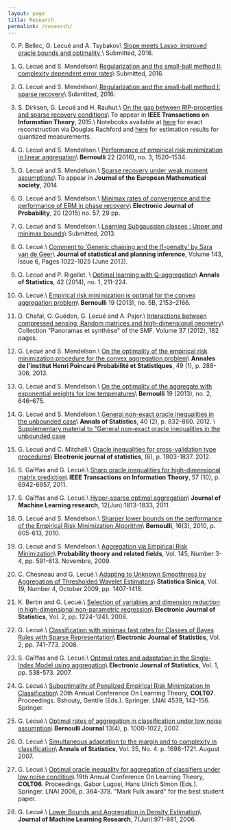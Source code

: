 ```yaml
---
layout: page
title: Research
permalink: /research/
---
```

0. P. Bellec, G. Lecué and A. Tsybakov\\
[Slope meets Lasso: improved oracle bounds and optimality ](/assets/slope-lasso.pdf)\\
Submitted, 2016.


0. G. Lecué and S. Mendelson\\
[Regularization and the small-ball method II: complexity dependent error rates](/assets/reg_27_08_2016.pdf)\\
Submitted, 2016.

0. G. Lecué and S. Mendelson\\
[Regularization and the small-ball method I: sparse recovery](/assets/sparse-reg-19-1-2016.pdf)\\
Submitted, 2016.

1. S. Dirksen, G. Lecué and H. Rauhut.\\
[On the gap between RIP-properties and sparse recovery conditions](/assets/gap_rip_reconstruction.pdf)\\
To appear in **IEEE Transactions on Information Theory**, 2015.\\
Notebooks available at [here](http://nbviewer.jupyter.org/github/lecueguillaume/notebooks_python/blob/master/research_paper_Dirksen_Rauhut_Lecue/phase_transition.ipynb) for exact reconstruction via Douglas Rachford and [here](http://nbviewer.jupyter.org/github/lecueguillaume/notebooks_python/blob/master/research_paper_Dirksen_Rauhut_Lecue/phase_transition_cvx.ipynb) for estimation results for quantized measurements.

2. G. Lecué and S. Mendelson.\\
[Performance of empirical risk minimization in linear aggregation](/assets/BEJ701.pdf)\\
**Bernoulli** 22 (2016), no. 3, 1520–1534.

3. G. Lecué and S. Mendelson.\\
[Sparse recovery under weak moment assumptions](/assets/cs_jems_fev_18_2015.pdf)\\
To appear in **Journal of the European Mathematical society**, 2014

4. G. Lecué and S. Mendelson.\\
[Minimax rates of convergence and the performance of ERM in phase recovery](/assets/erm_phase_recovery.pdf)\\
**Electronic Journal of Probability**, 20 (2015) no. 57, 29 pp.

5. G. Lecué and S. Mendelson.\\
[Learning Subgaussian classes : Upper and minimax bounds](/assets/lm13.pdf)\\
Submitted, 2013.

6. G. Lecué.\\
[Comment to 'Generic chaining and the l1-penalty' by Sara van de Geer](/assets/review-sara.pdf)\\
**Journal of statistical and planning inference**, Volume 143, Issue 6, Pages 1022-1025 (June 2013).

7. G. Lecué and P. Rigollet. \\
[Optimal learning with Q-aggregation](/assets/AOS1190.pdf)\\
**Annals of Statistics**, 42 (2014), no. 1, 211-224.

8. G. Lecué.\\
[Empirical risk minimization is optimal for the convex aggregation problem](/assets/BEJ447.pdf)\\
**Bernoulli** 19 (2013), no. 5B, 2153–2166.

9. D. Chafaï, O. Guédon,   G. Lecué and A. Pajor.\\
[Interactions between compressed sensing, Random matrices and high-dimensional geometry](/assets/CSbook.pdf)\\
Collection "Panoramas et synth&egrave;se" of the SMF. Volume 37 (2012), 182 pages.


10. G. Lecué and S. Mendelson.\\
[On the optimality of the empirical risk minimization procedure for the convex aggregation problem](/assets/LM7.pdf)\\
**Annales de l'institut Henri Poincaré Probabilité et Statistiques**, 49 (1), p. 288-306, 2013.

11. G. Lecué and S. Mendelson.\\
[On the optimality of the aggregate with exponential weights for low temperatures](/assets/LM6-07-07-10.pdf)\\
**Bernoulli** 19 (2013), no. 2, 646–675.


12. G. Lecué and S. Mendelson.\\
[General non-exact oracle inequalities in the unbounded case](/assets/LM9.pdf)\\
**Annals of Statistics**, 40 (2), p. 832-860.  2012. \\ 
 [Supplementary material to "General non-exact oracle inequalities in the unbounded case](/assets/LM9-supplementary-file.pdf)


13. G. Lecué and C. Mitchell.\\
[Oracle inequalities for cross-validation type procedures](/assets/LecMit-May2010.pdf)\\
**Electronic journal of statistics**, (6), p. 1803-1837. 2012.


14. S. Gaïffas and G. Lecué.\\
[Sharp oracle inequalities for high-dimensional matrix prediction](/assets/completion.pdf)\\
**IEEE Transactions on Information Theory**, 57 (10), p. 6942-6957, 2011.

15. S. Gaïffas and G. Lecué.\\
[Hyper-sparse optimal aggregation](/assets/GL2-aggregat.pdf)\\
**Journal of Machine Learning research**, 12(Jun):1813-1833, 2011.

16. G. Lecué and S. Mendelson.\\
[Sharper lower bounds on the performance of the Empirical Risk Minimization Algorithm](/assets/BEJ225.pdf)\\
**Bernoulli**, 16(3), 2010, p. 605-613, 2010.

17. G. Lecué and S. Mendelson.\\
[Aggregation via Empirical Risk Minimization](/assets/LM1PTRF.pdf)\\
**Probability theory and related fields**, Vol. 145, Number 3-4, pp. 591-613. Novembre, 2009.

18. C. Chesneau and G. Lecué.\\
[Adapting to Unknown Smoothness by Aggregation of Thresholded Wavelet Estimators](/assets/CL1.pdf)\\
**Statistica Sinica**, Vol. 19, Number 4, October 2009, pp. 1407-1418.

19. K. Bertin and G. Lecué.\\
[Selection of variables and dimension reduction in high-dimensional non-parametric regression](/assets/BL1.pdf)\\
**Electronic Journal of Statistics**, Vol. 2, pp. 1224-1241. 2008.

20. G. Lecué.\\
[Classification with minimax fast rates for Classes of Bayes Rules with Sparse Representation](/assets/EJS1.pdf)\\
**Electronic Journal of Statistics**, Vol. 2, pp. 741-773. 2008.

21. S. Gaïffas and G. Lecué.\\
[Optimal rates and adaptation in the Single-Index Model using aggregation](/assets/GL1.pdf)\\
**Electronic Journal of Statistics**, Vol. 1, pp. 538-573. 2007.

22. G. Lecué.\\
[Suboptimality of Penalized Empirical Risk Minimization In Classification](/assets/COLT2.pdf)\\
20th Annual Conference On Learning Theory, **COLT07**. Proceedings. Bshouty, Gentile (Eds.). Springer. LNAI 4539, 142-156. Springer.

23. G. Lecué.\\
[Optimal rates of aggregation in classification under low noise assumption](/assets/Bern1.pdf)\\
**Bernoulli Journal** 13(4), p. 1000-1022, 2007.

24. G. Lecué.\\
[Simultaneous adaptation to the margin and to complexity in classification](/assets/AOS1.pdf)\\
**Annals of  Statistics**, Vol. 35, No. 4. p. 1698-1721. August 2007.

25. G. Lecué.\\
[Optimal oracle inequality for aggregation of classifiers under low noise condition](/assets/COLT1.pdf)\\
19th Annual Conference On Learning Theory, **COLT06**. Proceedings. Gabor Lugosi, Hans Ulrich Simon (Eds.). Springer. LNAI 2006, p. 364-378. "Mark Fulk award" for the best student paper.

26. G. Lecué.\\
[Lower Bounds and Aggregation in Density Estimation](/assets/JMLR1.pdf)\\
**Journal of Machine Learning Research**, 7(Jun):971-981, 2006.


